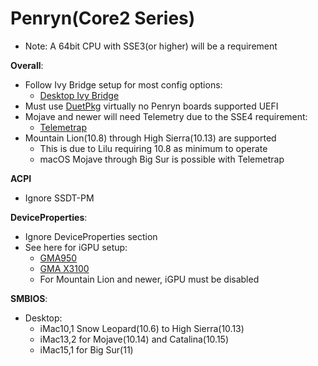 # Penryn(Core2 Series)

* Note: A 64bit CPU with SSE3(or higher) will be a requirement

**Overall**:

* Follow Ivy Bridge setup for most config options:
  * [Desktop Ivy Bridge](../../config.plist/ivy-bridge.md)
* Must use [DuetPkg](../../extras/legacy.md) virtually no Penryn boards supported UEFI
* Mojave and newer will need Telemetry due to the SSE4 requirement:  
  * [Telemetrap](https://forums.macrumors.com/threads/mp3-1-others-sse-4-2-emulation-to-enable-amd-metal-driver.2206682/page-4?post=28447707#post-28447707)
* Mountain Lion(10.8) through High Sierra(10.13) are supported
  * This is due to Lilu requiring 10.8 as minimum to operate
  * macOS Mojave through Big Sur is possible with Telemetrap

**ACPI**

* Ignore SSDT-PM

**DeviceProperties**:

* Ignore DeviceProperties section
* See here for iGPU setup:
  * [GMA950](https://www.applelife.ru/threads/intel-gma950-32bit-only.22726/)
  * [GMA X3100](https://www.applelife.ru/threads/intel-gma-x3100-zavod.36617/)
  * For Mountain Lion and newer, iGPU must be disabled
  
**SMBIOS**:

* Desktop:
  * iMac10,1 Snow Leopard(10.6) to High Sierra(10.13)
  * iMac13,2 for Mojave(10.14) and Catalina(10.15)
  * iMac15,1 for Big Sur(11)
